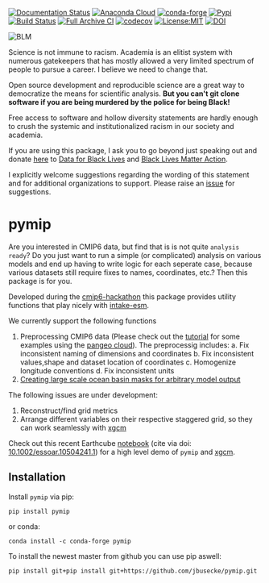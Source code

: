 [![Documentation Status](https://readthedocs.org/projects/cmip6-preprocessing/badge/?version=latest)](https://cmip6-preprocessing.readthedocs.io/en/latest/?badge=latest)
[![Anaconda Cloud](https://anaconda.org/conda-forge/pymip/badges/version.svg)](https://anaconda.org/conda-forge/pymip)
[![conda-forge](https://img.shields.io/conda/dn/conda-forge/pymip?label=conda-forge)](https://anaconda.org/conda-forge/pymip)
[![Pypi](https://img.shields.io/pypi/v/pymip.svg)](https://pypi.org/project/pymip)
[![Build Status](https://img.shields.io/github/workflow/status/jbusecke/pymip/CI?logo=github)](https://github.com/jbusecke/pymip/actions)
[![Full Archive CI](https://github.com/jbusecke/pymip/workflows/Full%20Archive%20CI/badge.svg)](https://github.com/jbusecke/pymip/actions/workflows/full_archive_ci.yaml)
[![codecov](https://codecov.io/gh/jbusecke/pymip/branch/master/graph/badge.svg)](https://codecov.io/gh/jbusecke/pymip)
[![License:MIT](https://img.shields.io/badge/License-MIT-lightgray.svg?style=flt-square)](https://opensource.org/licenses/MIT)
[![DOI](https://zenodo.org/badge/215606850.svg)](https://zenodo.org/badge/latestdoi/215606850)

![BLM](BLM.png)

Science is not immune to racism. Academia is an elitist system with numerous gatekeepers that has mostly allowed a very limited spectrum of people to pursue a career. I believe we need to change that.

Open source development and reproducible science are a great way to democratize the means for scientific analysis. **But you can't git clone software if you are being murdered by the police for being Black!**

Free access to software and hollow diversity statements are hardly enough to crush the systemic and institutionalized racism in our society and academia.

If you are using this package, I ask you to go beyond just speaking out and donate [here](https://secure.actblue.com/donate/pymip) to [Data for Black Lives](http://d4bl.org/) and [Black Lives Matter Action](https://blacklivesmatter.com/global-actions/).

I explicitly welcome suggestions regarding the wording of this statement and for additional organizations to support. Please raise an [issue](https://github.com/jbusecke/pymip/issues) for suggestions.

# pymip

Are you interested in CMIP6 data, but find that is is not quite `analysis ready`? Do you just want to run a simple (or complicated) analysis on various models and end up having to write logic for each seperate case, because various datasets still require fixes to names, coordinates, etc.? Then this package is for you.

Developed during the [cmip6-hackathon](https://cmip6hack.github.io/#/) this package provides utility functions that play nicely with [intake-esm](https://github.com/NCAR/intake-esm).

We currently support the following functions

1. Preprocessing CMIP6 data (Please check out the [tutorial](docs/tutorial.ipynb) for some examples using the [pangeo cloud](ocean.pangeo.io)). The preprocessig includes:
    a. Fix inconsistent naming of dimensions and coordinates
    b. Fix inconsistent values,shape and dataset location of coordinates
    c. Homogenize longitude conventions
    d. Fix inconsistent units
2. [Creating large scale ocean basin masks for arbitrary model output](docs/regionmask.ipynb)

The following issues are under development:
1. Reconstruct/find grid metrics
2. Arrange different variables on their respective staggered grid, so they can work seamlessly with [xgcm](https://xgcm.readthedocs.io/en/latest/)

Check out this recent Earthcube [notebook](https://github.com/earthcube2020/ec20_busecke_etal) (cite via doi: [10.1002/essoar.10504241.1](https://www.essoar.org/doi/10.1002/essoar.10504241.1)) for a high level demo of `pymip` and [xgcm](https://github.com/xgcm/xgcm).


## Installation

Install `pymip` via pip:

`pip install pymip`

or conda:

`conda install -c conda-forge pymip`

To install the newest master from github you can use pip aswell:

`pip install git+pip install git+https://github.com/jbusecke/pymip.git`
